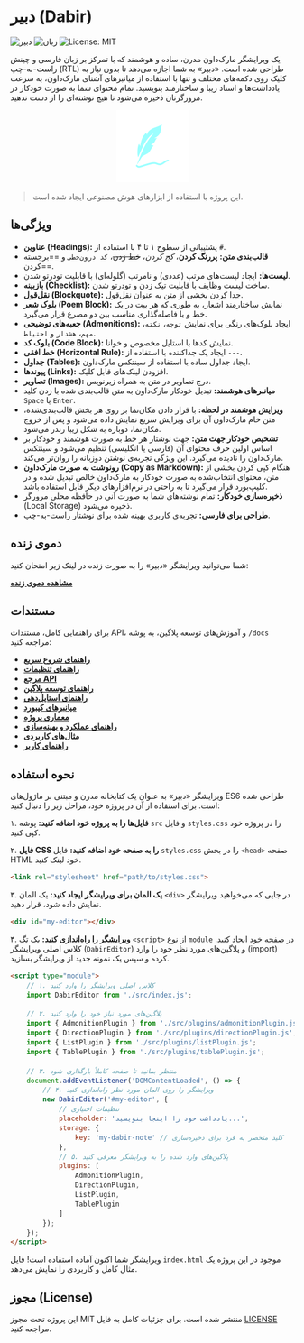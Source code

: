 # دبیر (Dabir)

![دبیر](https://img.shields.io/badge/Dabir-v1.7.0-blue)
![زبان](https://img.shields.io/badge/Language-Persian-green)
![License: MIT](https://img.shields.io/badge/License-MIT-yellow.svg)


یک ویرایشگر مارک‌داون مدرن، ساده و هوشمند که با تمرکز بر زبان فارسی و چینش راست-به-چپ (RTL) طراحی شده است. «دبیر» به شما اجازه می‌دهد تا بدون نیاز به کلیک روی دکمه‌های مختلف و تنها با استفاده از میانبرهای آشنای مارک‌داون، به سرعت یادداشت‌ها و اسناد زیبا و ساختارمند بنویسید. تمام محتوای شما به صورت خودکار در مرورگرتان ذخیره می‌شود تا هیچ نوشته‌ای را از دست ندهید.

<p align="center">
  <img src="/assets/images/dabir.svg" alt="لوگوی دبیر" width="128"/>
</p>

> این پروژه با استفاده از ابزارهای هوش مصنوعی ایجاد شده است.

## ویژگی‌ها

- **عناوین (Headings):** پشتیبانی از سطوح ۱ تا ۴ با استفاده از `#`.
- **قالب‌بندی متن:** **پررنگ کردن**، *کج کردن*، ~~خط زدن~~، `کد درون‌خطی` و ==برجسته کردن==.
- **لیست‌ها:** ایجاد لیست‌های مرتب (عددی) و نامرتب (گلوله‌ای) با قابلیت تودرتو شدن.
- **بازبینه (Checklist):** ساخت لیست وظایف با قابلیت تیک زدن و تودرتو شدن.
- **نقل‌قول (Blockquote):** جدا کردن بخشی از متن به عنوان نقل‌قول.
- **بلوک شعر (Poem Block):** نمایش ساختارمند اشعار، به طوری که هر بیت در یک خط و با فاصله‌گذاری مناسب بین دو مصرع قرار می‌گیرد.
- **جعبه‌های توضیحی (Admonitions):** ایجاد بلوک‌های رنگی برای نمایش `توجه`، `نکته`، `مهم`، `هشدار` و `احتیاط`.
- **بلوک کد (Code Block):** نمایش کدها با استایل مخصوص و خوانا.
- **خط افقی (Horizontal Rule):** ایجاد یک جداکننده با استفاده از `---`.
- **جداول (Tables):** ایجاد جداول ساده با استفاده از سینتکس مارک‌داون.
- **پیوندها (Links):** افزودن لینک‌های قابل کلیک.
- **تصاویر (Images):** درج تصاویر در متن به همراه زیرنویس.
- **میانبرهای هوشمند:** تبدیل خودکار مارک‌داون به متن قالب‌بندی شده با زدن کلید `Space` یا `Enter`.
- **ویرایش هوشمند در لحظه:** با قرار دادن مکان‌نما بر روی هر بخش قالب‌بندی‌شده، متن خام مارک‌داون آن برای ویرایش سریع نمایش داده می‌شود و پس از خروج مکان‌نما، دوباره به شکل زیبا رندر می‌شود.
- **تشخیص خودکار جهت متن:** جهت نوشتار هر خط به صورت هوشمند و خودکار بر اساس اولین حرف محتوای آن (فارسی یا انگلیسی) تنظیم می‌شود و سینتکس مارک‌داون را نادیده می‌گیرد. این ویژگی تجربه‌ی نوشتن دوزبانه را روان‌تر می‌کند.
- **رونوشت به صورت مارک‌داون (Copy as Markdown):** هنگام کپی کردن بخشی از متن، محتوای انتخاب‌شده به صورت خودکار به مارک‌داون خالص تبدیل شده و در کلیپ‌بورد قرار می‌گیرد تا به راحتی در نرم‌افزارهای دیگر قابل استفاده باشد.
- **ذخیره‌سازی خودکار:** تمام نوشته‌های شما به صورت آنی در حافظه محلی مرورگر (Local Storage) ذخیره می‌شود.
- **طراحی برای فارسی:** تجربه‌ی کاربری بهینه شده برای نوشتار راست-به-چپ.

## دموی زنده

شما می‌توانید ویرایشگر «دبیر» را به صورت زنده در لینک زیر امتحان کنید:

**[مشاهده دموی زنده](https://alirho.github.io/dabir)**

## مستندات

برای راهنمایی کامل، مستندات API، و آموزش‌های توسعه پلاگین، به پوشه `/docs` مراجعه کنید:

- **[راهنمای شروع سریع](./docs/gettingStarted.md)**
- **[راهنمای تنظیمات](./docs/configuration.md)**
- **[مرجع API](./docs/apiReference.md)**
- **[راهنمای توسعه پلاگین](./docs/pluginDevelopment.md)**
- **[راهنمای استایل‌دهی](./docs/styling.md)**
- **[میانبرهای کیبورد](./docs/keyboardShortcuts.md)**
- **[معماری پروژه](./docs/architecture.md)**
- **[راهنمای عملکرد و بهینه‌سازی](./docs/performance.md)**
- **[مثال‌های کاربردی](./docs/examples.md)**
- **[راهنمای کاربر](./docs/userGuide.md)**

## نحوه استفاده

ویرایشگر «دبیر» به عنوان یک کتابخانه مدرن و مبتنی بر ماژول‌های ES6 طراحی شده است. برای استفاده از آن در پروژه خود، مراحل زیر را دنبال کنید:

۱. **فایل‌ها را به پروژه خود اضافه کنید:** پوشه `src` و فایل `styles.css` را در پروژه خود کپی کنید.

۲. **فایل CSS را به صفحه خود اضافه کنید:** فایل `styles.css` را در بخش `<head>` صفحه HTML خود لینک کنید.
```html
<link rel="stylesheet" href="path/to/styles.css">
```

۳. **یک المان برای ویرایشگر ایجاد کنید:** یک المان `<div>` در جایی که می‌خواهید ویرایشگر نمایش داده شود، قرار دهید.
```html
<div id="my-editor"></div>
```

۴. **ویرایشگر را راه‌اندازی کنید:** یک تگ `<script>` از نوع `module` در صفحه خود ایجاد کنید. کلاس اصلی ویرایشگر (`DabirEditor`) و پلاگین‌های مورد نظر خود را وارد (import) کرده و سپس یک نمونه جدید از ویرایشگر بسازید.

```html
<script type="module">
    // ۱. کلاس اصلی ویرایشگر را وارد کنید
    import DabirEditor from './src/index.js';
    
    // ۲. پلاگین‌های مورد نیاز خود را وارد کنید
    import { AdmonitionPlugin } from './src/plugins/admonitionPlugin.js';
    import { DirectionPlugin } from './src/plugins/directionPlugin.js';
    import { ListPlugin } from './src/plugins/listPlugin.js';
    import { TablePlugin } from './src/plugins/tablePlugin.js';

    // ۳. منتظر بمانید تا صفحه کاملاً بارگذاری شود
    document.addEventListener('DOMContentLoaded', () => {
        // ۴. ویرایشگر را روی المان مورد نظر راه‌اندازی کنید
        new DabirEditor('#my-editor', {
            // تنظیمات اختیاری
            placeholder: 'یادداشت خود را اینجا بنویسید...',
            storage: {
                key: 'my-dabir-note' // کلید منحصر به فرد برای ذخیره‌سازی
            },
            // ۵. پلاگین‌های وارد شده را به ویرایشگر معرفی کنید
            plugins: [
                AdmonitionPlugin,
                DirectionPlugin,
                ListPlugin,
                TablePlugin
            ]
        });
    });
</script>
```
ویرایشگر شما اکنون آماده استفاده است! فایل `index.html` موجود در این پروژه یک مثال کامل و کاربردی را نمایش می‌دهد.

## مجوز (License)

این پروژه تحت مجوز MIT منتشر شده است. برای جزئیات کامل به فایل [LICENSE](LICENSE) مراجعه کنید.